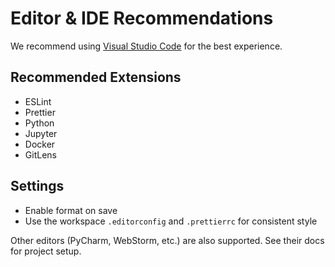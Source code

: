 # Editor & IDE Recommendations

We recommend using [Visual Studio Code](https://code.visualstudio.com/) for the best experience.

## Recommended Extensions

- ESLint
- Prettier
- Python
- Jupyter
- Docker
- GitLens

## Settings

- Enable format on save
- Use the workspace `.editorconfig` and `.prettierrc` for consistent style

Other editors (PyCharm, WebStorm, etc.) are also supported. See their docs for project setup.
